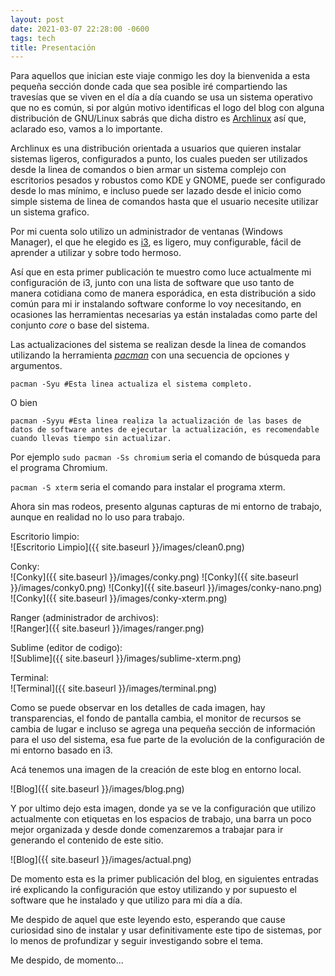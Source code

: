 ```yaml
---
layout: post
date: 2021-03-07 22:28:00 -0600
tags: tech
title: Presentación
---
```


Para aquellos que inician este viaje conmigo les doy la bienvenida a esta pequeña sección donde cada que sea posible iré compartiendo las travesías que se viven en el día a día cuando se usa un sistema operativo que no es común, si por algún motivo identificas el logo del blog con alguna distribución de GNU/Linux sabrás que dicha distro es [Archlinux](https://archlinux.org) así que, aclarado eso, vamos a lo importante.

Archlinux es una distribución orientada a usuarios que quieren instalar sistemas ligeros, configurados a punto, los cuales pueden ser utilizados desde la linea de comandos o bien armar un sistema complejo con escritorios pesados y robustos como KDE y GNOME, puede ser configurado desde lo mas mínimo, e incluso puede ser lazado desde el inicio como simple sistema de linea de comandos hasta que el usuario necesite utilizar un sistema grafico.

Por mi cuenta solo utilizo un administrador de ventanas (Windows Manager), el que he elegido es [i3](https://i3wm.org/), es ligero, muy configurable, fácil de aprender a utilizar y sobre todo hermoso.

Así que en esta primer publicación te muestro como luce actualmente mi configuración de i3, junto con una lista de software que uso tanto de manera cotidiana como de manera esporádica, en esta distribución a sido común para mi ir instalando software conforme lo voy necesitando, en ocasiones las herramientas necesarias ya están instaladas como parte del conjunto *core* o base del sistema.

Las actualizaciones del sistema se realizan desde la linea de comandos utilizando la herramienta [*pacman*](https://wiki.archlinux.org/index.php/Pacman_(Espa%C3%B1ol)) con una secuencia de opciones y argumentos.

`pacman -Syu #Esta linea actualiza el sistema completo.`

O bien

`pacman -Syyu #Esta linea realiza la actualización de las bases de datos de software antes de ejecutar la actualización, es recomendable cuando llevas tiempo sin actualizar.`

Por ejemplo `sudo pacman -Ss chromium` seria el comando de búsqueda para el programa Chromium.

`pacman -S xterm` seria el comando para instalar el programa xterm.

Ahora sin mas rodeos, presento algunas capturas de mi entorno de trabajo, aunque en realidad no lo uso para trabajo.

Escritorio limpio:  
![Escritorio Limpio]({{ site.baseurl }}/images/clean0.png)

Conky:  
![Conky]({{ site.baseurl }}/images/conky.png)
![Conky]({{ site.baseurl }}/images/conky0.png)
![Conky]({{ site.baseurl }}/images/conky-nano.png)
![Conky]({{ site.baseurl }}/images/conky-xterm.png)

Ranger (administrador de archivos):  
![Ranger]({{ site.baseurl }}/images/ranger.png)

Sublime (editor de codigo):  
![Sublime]({{ site.baseurl }}/images/sublime-xterm.png)

Terminal:  
![Terminal]({{ site.baseurl }}/images/terminal.png)

Como se puede observar en los detalles de cada imagen, hay transparencias, el fondo de pantalla cambia, el monitor de recursos se cambia de lugar e incluso se agrega una pequeña sección de información para el uso del sistema, esa fue parte de la evolución de la configuración de mi entorno basado en i3.

Acá tenemos una imagen de la creación de este blog en entorno local.

![Blog]({{ site.baseurl }}/images/blog.png)

Y por ultimo dejo esta imagen, donde ya se ve la configuración que utilizo actualmente con etiquetas en los espacios de trabajo, una barra un poco mejor organizada y desde donde comenzaremos a trabajar para ir generando el contenido de este sitio.

![Blog]({{ site.baseurl }}/images/actual.png)

De momento esta es la primer publicación del blog, en siguientes entradas iré explicando la configuración que estoy utilizando y por supuesto el software que he instalado y que utilizo para mi día a día.

Me despido de aquel que este leyendo esto, esperando que cause curiosidad sino de instalar y usar definitivamente este tipo de sistemas, por lo menos de profundizar y seguir investigando sobre el tema.

Me despido, de momento...